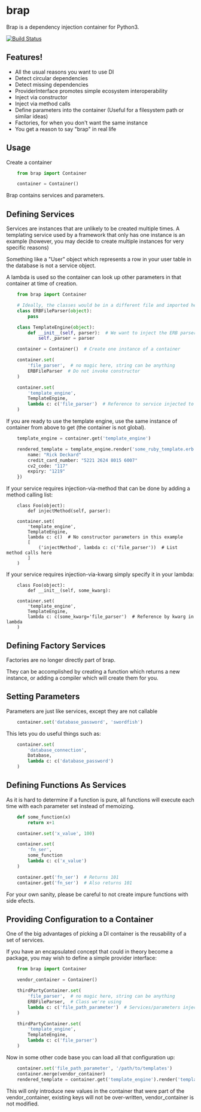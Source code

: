 # brap

Brap is a dependency injection container for Python3.


[![Build Status](https://travis-ci.org/brap/brap.svg?branch=master)](https://travis-ci.org/Incognito/brap)


## Features!

* All the usual reasons you want to use DI
* Detect circular dependencies
* Detect missing dependencies
* ProviderInterface promotes simple ecosystem interoperability
* Inject via constructor
* Inject via method calls
* Define parameters into the container (Useful for a filesystem path or similar ideas)
* Factories, for when you don't want the same instance
* You get a reason to say "brap" in real life

## Usage

Create a container

```python
    from brap import Container

    container = Container()
```

Brap contains services and parameters.


## Defining Services

Services are instances that are unlikely to be created multiple times. A
templating service used by a framework that only has one instance is an example
(however, you may decide to create multiple instances for very specific reasons)

Something like a "User" object which represents a row in your user table in the
database is not a service object.

A lambda is used so the container can look up other parameters in that container
at time of creation.


```python
    from brap import Container

    # Ideally, the classes would be in a different file and imported here
    class ERBFileParser(object):
        pass

    class TemplateEngine(object):
        def __init__(self, parser):  # We want to inject the ERB parser here
            self._parser = parser

    container = Container()  # Create one instance of a container

    container.set(
        'file_parser',  # no magic here, string can be anything
        ERBFileParser  # Do not invoke constructor
    )

    container.set(
        'template_engine',
        TemplateEngine,
        lambda c: c('file_parser')  # Reference to service injected to TemplateEngine
    )
```

If you are ready to use the template engine, use the same instance of container
from above to get (the container is not global).


```python
    template_engine = container.get('template_engine')

    rendered_template = template_engine.render('some_ruby_template.erb', {
        name: "Rick Deckard"
        credit_card_number: "5221 2624 8015 6007"
        cv2_code: "117"
        expiry: "1219"
    })
```

If your service requires injection-via-method that can be done by adding a method calling list:

```
    class Foo(object):
        def injectMethod(self, parser):

    container.set(
        'template_engine',
        TemplateEngine,
        lambda c: c()  # No constructor parameters in this example
        [
            ('injectMethod', lambda c: c('file_parser'))  # List method calls here
        ]
    )
```

If your service requires injection-via-kwarg simply specify it in your lambda:

```
    class Foo(object):
        def __init__(self, some_kwarg):

    container.set(
        'template_engine',
        TemplateEngine,
        lambda c: c(some_kwarg='file_parser')  # Reference by kwarg in lambda
    )
```

## Defining Factory Services

Factories are no longer directly part of brap.

They can be accomplished by creating a function which returns a new instance,
or adding a compiler which will create them for you.


## Setting Parameters

Parameters are just like services, except they are not callable


```python
    container.set('database_password', 'swordfish')
```


This lets you do useful things such as:


```python
    container.set(
        'database_connection',
        Database,
        lambda c: c('database_password')
    )
```


## Defining Functions As Services

As it is hard to determine if a function is pure, all functions will execute
each time with each parameter set instead of memoizing.

```python
    def some_function(x)
        return x+1

    container.set('x_value', 100)

    container.set(
        'fn_ser',
        some_function
        lambda c: c('x_value')
    )

    container.get('fn_ser')  # Returns 101
    container.get('fn_ser')  # Also returns 101
```

For your own sanity, please be careful to not create impure functions with side
efects.


## Providing Configuration to a Container

One of the big advantages of picking a DI container is the reusability of a set
of services.

If you have an encapsulated concept that could in theory become a package, you
may wish to define a simple provider interface:


```python
    from brap import Container

    vendor_container = Container()

    thirdPartyContainer.set(
        'file_parser',  # no magic here, string can be anything
        ERBFileParser,  # Class we're using
        lambda c: c('file_path_parameter')  # Services/parameters injected into constructor
    )

    thirdPartyContainer.set(
        'template_engine',
        TemplateEngine,
        lambda c: c('file_parser')
    )
```


Now in some other code base you can load all that configuration up:


```python
    container.set('file_path_parameter', '/path/to/templates')
    container.merge(vendor_container)
    rendered_template = container.get('template_engine').render('template.erb', {})
```

This will only introduce new values in the container that were part of the
vendor_container, existing keys will not be over-written, vendor_container is
not modified.
